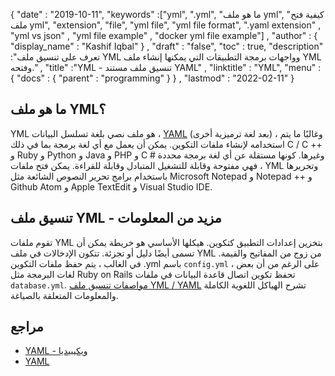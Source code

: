 {
  "date" : "2019-10-11",
  "keywords" :["yml", ".yml", "ما هو ملف yml", "كيفية فتح ملف yml", "extension", "file", "yml file", "yml file format", ".yaml extension" , "yml vs json" , "yml file example" , "docker yml file example"] ,
  "author" : {
    "display_name" : "Kashif Iqbal"
} ,
  "draft" : "false",
  "toc" : true,
  "description" :"تعرف على تنسيق ملف YML وواجهات برمجة التطبيقات التي يمكنها إنشاء ملف YML وفتحه." ,
  "title" :"YML - تنسيق ملف مستند YAML" ,
  "linktitle" : "YML",
  "menu" : {
    "docs" : {
      "parent" : "programming"
}
} ,
  "lastmod" : "2022-02-11"
}

## ما هو ملف YML؟

YML هو ملف نصي بلغة تسلسل البيانات ، [YAML](/ar/programming/yaml/) (بعد لغة ترميزية أخرى) ، وغالبًا ما يتم استخدامه لإنشاء ملفات التكوين. يمكن أن يعمل مع أي لغة برمجة بما في ذلك C / C ++ و Ruby و Python و Java و PHP و C # وغيرها. كونها مستقلة عن أي لغة برمجة محددة ، فهي مفتوحة وقابلة للتشغيل المتبادل وقابلة للقراءة. يمكن فتح ملفات YML وتحريرها باستخدام برامج تحرير النصوص الشائعة مثل Microsoft Notepad و Notepad ++ و Github Atom و Apple TextEdit و Visual Studio IDE.

## تنسيق ملف YML - مزيد من المعلومات

تقوم ملفات YML بتخزين إعدادات التطبيق كتكوين. هيكلها الأساسي هو خريطة يمكن أن تسمى أيضًا دليل أو تجزئة. تتكون الإدخالات في ملف YML من زوج من المفاتيح والقيمة. في الغالب ، يتم حفظ ملفات التكوين .yml باسم `config.yml` ، على الرغم من أن بعض لغات البرمجة مثل Ruby on Rails تحفظ تكوين اتصال قاعدة البيانات في ملفات` database.yml`. [مواصفات تنسيق ملف YML / YAML](https://yaml.org/spec/1.2.2/) تشرح الهياكل اللغوية الكاملة والمعلومات المتعلقة بالصياغة.

## مراجع

- [YAML - ويكيبيديا](https://en.wikipedia.org/wiki/YAML)
- [YAML](https://yaml.org/spec/1.2/spec.html)

